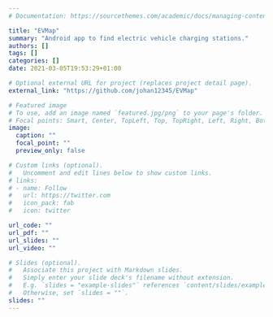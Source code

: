 ```yaml
---
# Documentation: https://sourcethemes.com/academic/docs/managing-content/

title: "EVMap"
summary: "Android app to find electric vehicle charging stations."
authors: []
tags: []
categories: []
date: 2021-03-05T19:53:29+01:00

# Optional external URL for project (replaces project detail page).
external_link: "https://github.com/johan12345/EVMap"

# Featured image
# To use, add an image named `featured.jpg/png` to your page's folder.
# Focal points: Smart, Center, TopLeft, Top, TopRight, Left, Right, BottomLeft, Bottom, BottomRight.
image:
  caption: ""
  focal_point: ""
  preview_only: false

# Custom links (optional).
#   Uncomment and edit lines below to show custom links.
# links:
# - name: Follow
#   url: https://twitter.com
#   icon_pack: fab
#   icon: twitter

url_code: ""
url_pdf: ""
url_slides: ""
url_video: ""

# Slides (optional).
#   Associate this project with Markdown slides.
#   Simply enter your slide deck's filename without extension.
#   E.g. `slides = "example-slides"` references `content/slides/example-slides.md`.
#   Otherwise, set `slides = ""`.
slides: ""
---
```

